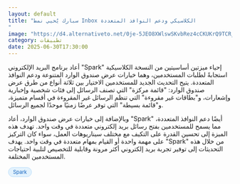 ```yaml
---
layout: default
title: "سبارك يُحيي نمط Inbox الكلاسيكي ودعم النوافذ المتعددة
"
image: "https://d4.alternativeto.net/0je-5JEO8XWlswSKvbRez4cCKUKrQ9TCR_5742IyQXg/rs:fill:1520:760:0/g:ce:0:0/YWJzOi8vZGlzdC9jb250ZW50LzE3NTEyODYyNDQ4NDMucG5n.png"
category: تطبيقات
date: 2025-06-30T17:30:00
---
```


أعاد برنامج البريد الإلكتروني "Spark" إحياء ميزتين أساسيتين من النسخة الكلاسيكية استجابةً لطلبات المستخدمين، وهما خيارات عرض صندوق الوارد المتنوعة ودعم النوافذ المتعددة. يتيح التحديث الجديد للمستخدمين الاختيار بين ثلاثة أنواع من طرق عرض صندوق الوارد: "قائمة مركزة" التي تصنف الرسائل إلى فئات شخصية وإخبارية وإشعارات، و"بطاقات غير مقروءة" التي تنظم الرسائل غير المقروءة في أقسام متميزة، و"قائمة بسيطة" التي توفر عرضًا زمنيًا موحدًا لجميع الرسائل.

وبالإضافة إلى خيارات عرض صندوق الوارد، أعاد "Spark" أيضًا دعم النوافذ المتعددة، مما يسمح للمستخدمين بفتح رسائل بريد إلكتروني متعددة في وقت واحد. تهدف هذه الميزة إلى تحسين القدرة على التكيف مع مختلف سيناريوهات العمل، سواء كان التركيز على مهمة واحدة أو القيام بمهام متعددة في وقت واحد. يهدف "Spark" من خلال هذه التحديثات إلى توفير تجربة بريد إلكتروني أكثر مرونة وقابلية للتخصيص لتلبية احتياجات المستخدمين المختلفة.

<div style="margin-top:2px; margin-bottom:2px;"><a href="https://bidjadraft.github.io/?query=Spark" style="background:#e3f2fd; color:#1565c0; font-size:80%; border-radius:12px; padding:3px 10px; margin:2px 4px 2px 0; display:inline-block; border:1px solid #bbdefb; text-decoration:none;">Spark</a></div><br><br>
